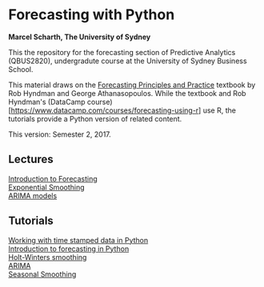 # Forecasting with Python
**Marcel Scharth, The University of Sydney**

This the repository for the forecasting section of Predictive Analytics (QBUS2820), undergradute course at the University of Sydney Business School. 

This material draws on the [Forecasting Principles and Practice](https://www.otexts.org/fpp) textbook by Rob Hyndman and George Athanasopoulos. While the textbook and Rob Hyndman's (DataCamp course)[https://www.datacamp.com/courses/forecasting-using-r] use R, the tutorials provide a Python version of related content.  

This version: Semester 2, 2017.


## Lectures

[Introduction to Forecasting](https://github.com/mscharth/forecasting/blob/master/Lectures/QBUS2820-11.pdf)
<br/>[Exponential Smoothing](https://github.com/mscharth/forecasting/blob/master/Lectures/QBUS2820-12.pdf)
<br/>[ARIMA models](https://github.com/mscharth/forecasting/blob/master/Lectures/QBUS2820-13.pdf)

## Tutorials

[Working with time stamped data in Python](https://nbviewer.jupyter.org/github.com/mscharth/forecasting/blob/master/Tutorial07%20Time%20Stamped.ipynb)
<br/>[Introduction to forecasting in Python](https://nbviewer.jupyter.org/github.com/mscharth/forecasting/blob/master/Tutorial11%20Forecasting.ipynb)
<br/>[Holt-Winters smoothing](https://nbviewer.jupyter.org/github.com/mscharth/forecasting/blob/master/Tutorial12%20Holt%20Winters%20Smoothing.ipynb)
<br/>[ARIMA](https://nbviewer.jupyter.org/github.com/mscharth/forecasting/blob/master/Tutorial13%20ARIMA.ipynb)
<br/>[Seasonal Smoothing](https://nbviewer.jupyter.org/github.com/mscharth/forecasting/blob/master/Tutorial14%20Seasonal%20ARIMA.ipynb)





